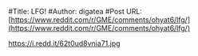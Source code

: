 #Title: LFG!
#Author: digatea
#Post URL: [https://www.reddit.com/r/GME/comments/ohyat6/lfg/](https://www.reddit.com/r/GME/comments/ohyat6/lfg/)


https://i.redd.it/62t0ud8vnia71.jpg